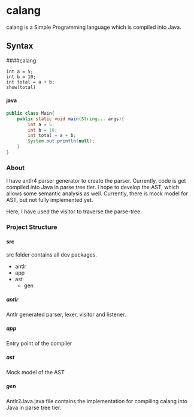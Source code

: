 # calang
calang is a Simple Programming language which is compiled into Java.

## Syntax

####calang
```
int a = 5;
int b = 10;
int total = a + b;
show(total)
```
#### java
```java
public class Main{
	public static void main(String... args){
		int a = 5;
		int b = 10;
		int total = a + b;
		System.out.println(null);
	}
}
```

### About
I have antlr4 parser generator to create the parser. 
Currently, code is get compiled into Java in parse tree tier.
I hope to develop the AST, which allows some semantic analysis as well.
Currently, there is mock model for AST, but not fully implemented yet.

Here, I have used the visitor to traverse the parse-tree.

### Project Structure

#### src
src folder contains all dev packages.
* antlr
* app
* ast
    * gen
    
##### antlr
Antlr generated parser, lexer, visitor and listener.

##### app
Entry point of the compiler

##### ast
Mock model of the AST

##### gen
Antlr2Java.java file contains the implementation for 
compiling calang into Java in parse tree tier.